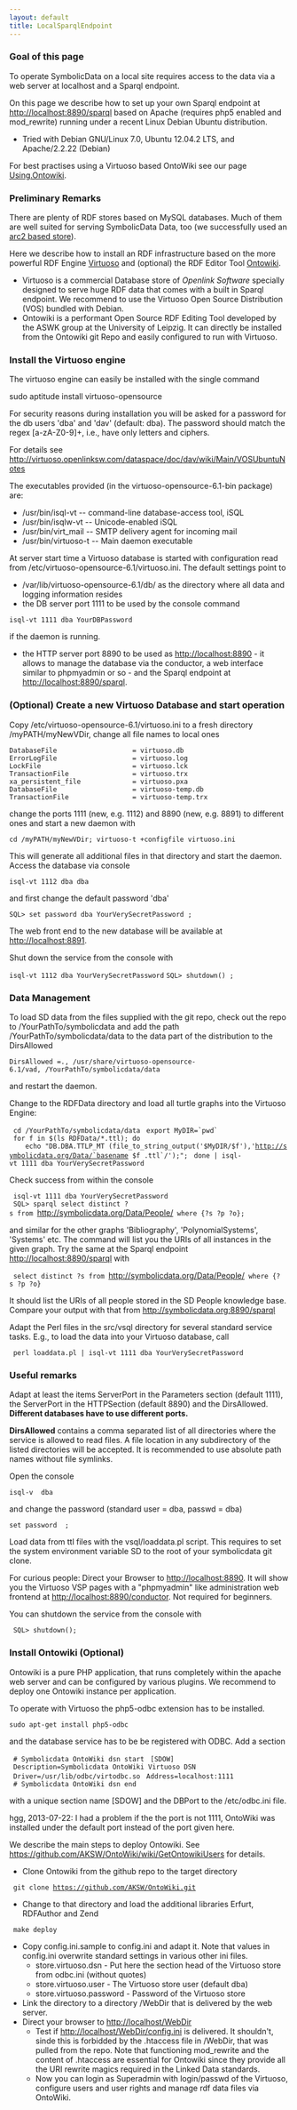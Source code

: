 ```yaml
---
layout: default
title: LocalSparqlEndpoint
---
```


### Goal of this page

To operate SymbolicData on a local site requires access to the data via a web server at localhost and a Sparql endpoint.

On this page we describe how to set up your own Sparql endpoint at <http://localhost:8890/sparql> based on Apache (requires php5 enabled and mod\_rewrite) running under a recent Linux Debian Ubuntu distribution.

-   Tried with Debian GNU/Linux 7.0, Ubuntu 12.04.2 LTS, and Apache/2.2.22 (Debian)

For best practises using a Virtuoso based OntoWiki see our page [Using.Ontowiki](Using.Ontowiki "wikilink").

### Preliminary Remarks

There are plenty of RDF stores based on MySQL databases. Much of them are well suited for serving SymbolicData Data, too (we successfully used an [arc2 based store](https://github.com/semsol/arc2/wiki)).

Here we describe how to install an RDF infrastructure based on the more powerful RDF Engine [Virtuoso](http://virtuoso.openlinksw.com) and (optional) the RDF Editor Tool [Ontowiki](http://aksw.org/Projects/OntoWiki.html).

-   Virtuoso is a commercial Database store of *Openlink Software* specially designed to serve huge RDF data that comes with a built in Sparql endpoint. We recommend to use the Virtuoso Open Source Distribution (VOS) bundled with Debian.
-   Ontowiki is a performant Open Source RDF Editing Tool developed by the ASWK group at the University of Leipzig. It can directly be installed from the Ontowiki git Repo and easily configured to run with Virtuoso.

### Install the Virtuoso engine

The virtuoso engine can easily be installed with the single command

  
sudo aptitude install virtuoso-opensource

For security reasons during installation you will be asked for a password for the db users 'dba' and 'dav' (default: dba). The password should match the regex [a-zA-Z0-9]+, i.e., have only letters and ciphers.

For details see <http://virtuoso.openlinksw.com/dataspace/doc/dav/wiki/Main/VOSUbuntuNotes>

The executables provided (in the virtuoso-opensource-6.1-bin package) are:

-   /usr/bin/isql-vt -- command-line database-access tool, iSQL
-   /usr/bin/isqlw-vt -- Unicode-enabled iSQL
-   /usr/bin/virt\_mail -- SMTP delivery agent for incoming mail
-   /usr/bin/virtuoso-t -- Main daemon executable

At server start time a Virtuoso database is started with configuration read from /etc/virtuoso-opensource-6.1/virtuoso.ini. The default settings point to

-   /var/lib/virtuoso-opensource-6.1/db/ as the directory where all data and logging information resides
-   the DB server port 1111 to be used by the console command

`isql-vt 1111 dba YourDBPassword`

if the daemon is running.

-   the HTTP server port 8890 to be used as <http://localhost:8890> - it allows to manage the database via the conductor, a web interface similar to phpmyadmin or so - and the Sparql endpoint at <http://localhost:8890/sparql>.

### (Optional) Create a new Virtuoso Database and start operation

Copy /etc/virtuoso-opensource-6.1/virtuoso.ini to a fresh directory /myPATH/myNewVDir, change all file names to local ones

`DatabaseFile                   = virtuoso.db`
`ErrorLogFile                   = virtuoso.log`
`LockFile                       = virtuoso.lck `
`TransactionFile                = virtuoso.trx`
`xa_persistent_file             = virtuoso.pxa`
`DatabaseFile                   = virtuoso-temp.db`
`TransactionFile                = virtuoso-temp.trx`

change the ports 1111 (new, e.g. 1112) and 8890 (new, e.g. 8891) to different ones and start a new daemon with

`cd /myPATH/myNewVDir; virtuoso-t +configfile virtuoso.ini `

This will generate all additional files in that directory and start the daemon. Access the database via console

`isql-vt 1112 dba dba`

and first change the default password 'dba'

`SQL> set password dba YourVerySecretPassword ;`

The web front end to the new database will be available at <http://localhost:8891>.

Shut down the service from the console with

`isql-vt 1112 dba YourVerySecretPassword`
`SQL> shutdown() ;`

### Data Management

To load SD data from the files supplied with the git repo, check out the repo to /YourPathTo/symbolicdata and add the path /YourPathTo/symbolicdata/data to the data part of the distribution to the DirsAllowed

`DirsAllowed =., /usr/share/virtuoso-opensource-6.1/vad, /YourPathTo/symbolicdata/data`

and restart the daemon.

Change to the RDFData directory and load all turtle graphs into the Virtuoso Engine:

` cd /YourPathTo/symbolicdata/data`
``  export MyDIR=`pwd` ``
` for f in $(ls RDFData/*.ttl); do `
`    echo "DB.DBA.TTLP_MT (file_to_string_output('$MyDIR/$f'),'`[`` http://symbolicdata.org/Data/`basename ``](http://symbolicdata.org/Data/`basename)``  $f .ttl`/');"; ``
` done | isql-vt 1111 dba YourVerySecretPassword`

Check success from within the console

` isql-vt 1111 dba YourVerySecretPassword`
` SQL> sparql select distinct ?s from `<http://symbolicdata.org/Data/People/>` where {?s ?p ?o};`

and similar for the other graphs 'Bibliography', 'PolynomialSystems', 'Systems' etc. The command will list you the URIs of all instances in the given graph. Try the same at the Sparql endpoint <http://localhost:8890/sparql> with

` select distinct ?s from `<http://symbolicdata.org/Data/People/>` where {?s ?p ?o}`

It should list the URIs of all people stored in the SD People knowledge base. Compare your output with that from <http://symbolicdata.org:8890/sparql>

Adapt the Perl files in the src/vsql directory for several standard service tasks. E.g., to load the data into your Virtuoso database, call

` perl loaddata.pl | isql-vt 1111 dba YourVerySecretPassword`

### Useful remarks

Adapt at least the items ServerPort in the Parameters section (default 1111), the ServerPort in the HTTPSection (default 8890) and the DirsAllowed. **Different databases have to use different ports.**

**DirsAllowed** contains a comma separated list of all directories where the service is allowed to read files. A file location in any subdirectory of the listed directories will be accepted. It is recommended to use absolute path names without file symlinks.

Open the console

`isql-v `<DBServerPort>` dba `<passwd>

and change the password (standard user = dba, passwd = dba)

`set password `<old password>` `<new password>`;`

Load data from ttl files with the vsql/loaddata.pl script. This requires to set the system environment variable SD to the root of your symbolicdata git clone.

For curious people: Direct your Browser to <http://localhost:8890>. It will show you the Virtuoso VSP pages with a "phpmyadmin" like administration web frontend at <http://localhost:8890/conductor>. Not required for beginners.

You can shutdown the service from the console with

` SQL> shutdown();`

### Install Ontowiki (Optional)

Ontowiki is a pure PHP application, that runs completely within the apache web server and can be configured by various plugins. We recommend to deploy one Ontowiki instance per application.

To operate with Virtuoso the php5-odbc extension has to be installed.

`sudo apt-get install php5-odbc`

and the database service has to be be registered with ODBC. Add a section

` # Symbolicdata OntoWiki dsn start`
` [SDOW]`
` Description=Symbolicdata OntoWiki Virtuoso DSN`
` Driver=/usr/lib/odbc/virtodbc.so`
` Address=localhost:1111`
` # Symbolicdata OntoWiki dsn end`

with a unique section name [SDOW] and the DBPort to the /etc/odbc.ini file.

  
hgg, 2013-07-22: I had a problem if the the port is not 1111, OntoWiki was installed under the default port instead of the port given here.

We describe the main steps to deploy Ontowiki. See <https://github.com/AKSW/OntoWiki/wiki/GetOntowikiUsers> for details.

-   Clone Ontowiki from the github repo to the target directory

` git clone `[`https://github.com/AKSW/OntoWiki.git`](https://github.com/AKSW/OntoWiki.git)

-   Change to that directory and load the additional libraries Erfurt, RDFAuthor and Zend

` make deploy`

-   Copy config.ini.sample to config.ini and adapt it. Note that values in config.ini overwrite standard settings in various other ini files.
    -   store.virtuoso.dsn - Put here the section head of the Virtuoso store from odbc.ini (without quotes)
    -   store.virtuoso.user - The Virtuoso store user (default dba)
    -   store.virtuoso.password - Password of the Virtuoso store
-   Link the directory to a directory /WebDir that is delivered by the web server.
-   Direct your browser to <http://localhost/WebDir>
    -   Test if <http://localhost/WebDir/config.ini> is delivered. It shouldn't, sinde this is forbidded by the .htaccess file in /WebDir, that was pulled from the repo. Note that functioning mod\_rewrite and the content of .htaccess are essential for Ontowiki since they provide all the URI rewrite magics required in the Linked Data standards.
    -   Now you can login as Superadmin with login/passwd of the Virtuoso, configure users and user rights and manage rdf data files via OntoWiki.

